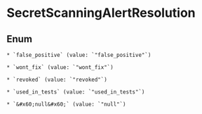 
# SecretScanningAlertResolution

## Enum


    * `false_positive` (value: `"false_positive"`)

    * `wont_fix` (value: `"wont_fix"`)

    * `revoked` (value: `"revoked"`)

    * `used_in_tests` (value: `"used_in_tests"`)

    * `&#x60;null&#x60;` (value: `"null"`)



